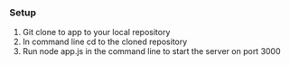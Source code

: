 ### Setup
1. Git clone to app to your local repository
2. In command line cd to the cloned repository
3. Run node app.js in the command line to start the server on port 3000